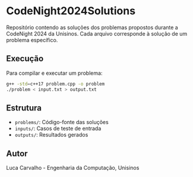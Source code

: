 # CodeNight2024Solutions

Repositório contendo as soluções dos problemas propostos durante a CodeNight 2024 da Unisinos. Cada arquivo corresponde à solução de um problema específico.

## Execução

Para compilar e executar um problema:

```bash
g++ -std=c++17 problem.cpp -o problem
./problem < input.txt > output.txt
```

## Estrutura

- `problems/`: Código-fonte das soluções
- `inputs/`: Casos de teste de entrada
- `outputs/`: Resultados gerados

## Autor

Luca Carvalho - Engenharia da Computação, Unisinos
